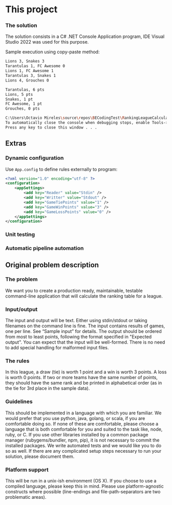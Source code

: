 ﻿
# This project

### The solution

The solution consists in a C# .NET Console Application program, IDE Visual Studio 2022 was used for this purpose.


Sample execution using copy-paste method:

```bash
Lions 3, Snakes 3
Tarantulas 1, FC Awesome 0
Lions 1, FC Awesome 1
Tarantulas 3, Snakes 1
Lions 4, Grouches 0

Tarantulas, 6 pts
Lions, 5 pts
Snakes, 1 pt
FC Awesome, 1 pt
Grouches, 0 pts

C:\Users\Octavio Mireles\source\repos\BECodingTest\RankingLeagueCalculator\bin\Debug\net8.0\RankingLeagueCalculator.exe (process 22024) exited with code 0.
To automatically close the console when debugging stops, enable Tools->Options->Debugging->Automatically close the console when debugging stops.
Press any key to close this window . . .
```


## Extras

### Dynamic configuration

Use `App.config` to define rules externally to program:

```xml
<?xml version="1.0" encoding="utf-8" ?>
<configuration>
	<appSettings>
		<add key="Reader" value="Stdin" />
		<add key="Writter" value="Stdout" />
		<add key="GameTiePoints" value="1" />
		<add key="GameWinPoints" value="3" />
		<add key="GameLossPoints" value="0" />
	</appSettings>
</configuration>
```

### Unit testing

### Automatic pipeline automation


## Original problem description

### The problem

We want you to create a production ready, maintainable, testable command-line application that will calculate the ranking table for a league.


### Input/output

The input and output will be text. Either using stdin/stdout or taking filenames on the command line is fine. The input contains results of games, one per line. See “Sample input” for details. The output should be ordered from most to least points, following the format specified in "Expected output". You can expect that the input will be well-formed. There is no need to add special handling for
malformed input files.


### The rules

In this league, a draw (tie) is worth 1 point and a win is worth 3 points. A loss is worth 0 points. If two or more teams have the same number of points, they should have the same rank and be printed in alphabetical order (as in the tie for 3rd place in the sample data).

### Guidelines

This should be implemented in a language with which you are familiar. We would prefer that you use python, java, golang, or scala, if you are comfortable doing so. If none of these are comfortable, please choose a language that is both comfortable for you and suited to the task like, node, ruby, or C. If you use other libraries installed by a common package manager (rubygems/bundler, npm, pip), it is not necessary to commit the installed packages. We write automated tests and we would like you to do so as well. If there are any complicated setup steps necessary to run your solution, please document them.

### Platform support

This will be run in a unix-ish environment (OS X). If you choose to use a compiled language, please keep this in mind. Please use platform-agnostic constructs where possible (line-endings and file-path-separators are two problematic areas).
